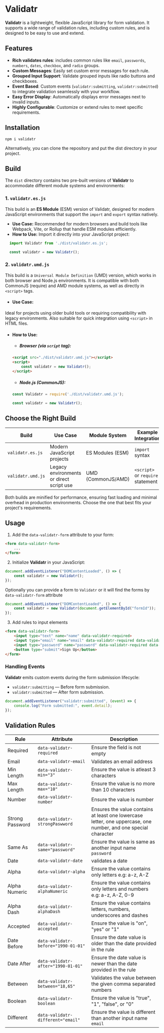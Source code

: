 # Validatr

**Validatr** is a lightweight, flexible JavaScript library for form validation. It supports a wide range of validation rules, including custom rules, and is designed to be easy to use and extend.

## Features

- **Rich validates rules**: includes common rules like `email`, `passwords`, `numbers`, `dates`, `checkbox`, and `radio` groups.
- **Custom Messages**: Easily set custom error messages for each rule.
- **Grouped Input Support**: Validate grouped inputs like radio buttons and checkboxes.
- **Event Based**: Custom events (`validatr:submitting`, `validatr:submitted`) to integrate validation seamlessly with your workflow.
- **Easy Error Display**: Automatically displays error messages next to invalid inputs.
- **Highly Configurable**: Customize or extend rules to meet specific requirements.

## Installation
```
npm i validatr
```
Alternatively, you can clone the repository and put the dist directory in your project.

## Build
The `dist` directory contains two pre-built versions of **Validatr** to accommodate different module systems and environments:

### 1. `validatr.es.js`
This build is an **ES Module** (ESM) version of Validatr, designed for modern JavaScript environments that support the `import` and `export` syntax natively.

- **Use Case:**
  Recommended for modern browsers and build tools like Webpack, Vite, or Rollup that handle ESM modules efficiently.
- **How to Use:**
  Import it directly into your JavaScript project:

```javascript
  import Validatr from './dist/validatr.es.js';

  const validatr = new Validatr();
```

### 2. `validatr.umd.js`
This build is a `Universal Module Definition` (UMD) version, which works in both browser and Node.js environments. It is compatible with both CommonJS (require) and AMD module systems, as well as directly in `<script>` tags.

- #### Use Case:
Ideal for projects using older build tools or requiring compatibility with legacy environments. Also suitable for quick integration using `<script>` in HTML files.

- #### How to Use:
    - ##### Browser (via `script` tag):
    ```html
    <script src="./dist/validatr.umd.js"></script>
    <script>
        const validatr = new Validatr();
    </script>
    ```

    - ##### Node.js (CommonJS):
    ```javascript
    const Validatr = require('./dist/validatr.umd.js');

    const validatr = new Validatr();
    ```
## Choose the Right Build
| Build           	| Use Case                                 	| Module System      	| Example Integration             	|
|-----------------	|------------------------------------------	|--------------------	|---------------------------------	|
| `validatr.es.js`  	| Modern JavaScript projects               	| ES Modules (ESM)   	| `import` syntax                   	|
| `validatr.umd.js` 	| Legacy environments or direct script use 	| UMD (CommonJS/AMD) 	| `<script>`  or  `require` statement 	|

Both builds are minified for performance, ensuring fast loading and minimal overhead in production environments. Choose the one that best fits your project's requirements.

## Usage
1. Add the `data-validatr-form` attribute to your form:

```html
<form data-validatr-form>
    ...
</form>
```
2. Initialize **Validatr** in your JavaScript:

```javascript
document.addEventListener("DOMContentLoaded", () => {
    const validatr = new Validatr();
});
```

Optionally you can provide a form to `Validatr` or it will find the forms by `data-validatr-form` attribute

```javascript
document.addEventListener("DOMContentLoaded", () => {
    const validatr = new Validatr(document.getElementById("formId"));
});
```

3. Add rules to input elements
```html
<form data-validatr-form>
    <input type="text" name="name" data-validatr-required>
    <input type="email" name="email" data-validatr-required data-validatr-email>
    <input type="password" name="password" data-validatr-required data-validatr-min="8">
    <button type="submit">Sign Up</button>
</form>
```

### Handling Events
**Validatr** emits custom events during the form submission lifecycle:
- `validatr:submitting` — Before form submission.
- `validatr:submitted` — After form submission.

```javascript
document.addEventListener("validatr:submitted", (event) => {
    console.log("Form submitted:", event.detail);
});
```

## Validation Rules
| Rule           	| Attribute                                 | Description        	                                                        |
|-----------------	|------------------------------------------	|------------------------------------------------------------------------------ |
| Required  	    | `data-validatr-required`               	| Ensure the field is not empty                                                 |
| Email 	        | `data-validatr-email`                 	| Validates an email address                                                    |
| Min Length 	    | `data-validatr-min="3"` 	                | Ensure the value is atleast 3 characters                                      |
| Max Length 	    | `data-validatr-max="10"` 	                | Ensure the value is no more than 10 characters                                |
| Number     	    | `data-validatr-number` 	                | Ensure the value is number                                                    |
| Strong Password 	| `data-validatr-strongPaswword` 	        | Ensures the value contains at least one lowercase letter, one uppercase, one number, and one special character|
| Same As    	    | `data-validatr-same="password"` 	        | Ensure the value is same as another input name `password`                     |
| Date    	        | `data-validatr-date` 	                    | validates a date                                                              |
| Alpha    	        | `data-validatr-alpha` 	                | Ensure the value contains only letters e.g: a-z, A-Z                          |
| Alpha Numeric    	| `data-validatr-alphaNumeric` 	            | Ensure the value contains only letters and numbers e.g: a-z, A-Z, 0-9         |
| Alpha Dash    	| `data-validatr-alphaDash` 	            | Ensure the value contains letters, numbers, underscores and dashes            |
| Accepted    	    | `data-validatr-accepted` 	                | Ensure the value is "on", "yes" or "1"                                        |
| Date Before 	    | `data-validatr-before="1990-01-01"` 	    | Ensure the date value is older than the date provided in the rule             |
| Date After 	    | `data-validatr-after="1990-01-01"` 	    | Ensure the date value is newer than the date provided in the rule             |
| Between    	    | `data-validatr-between="18,65"` 	        | Validates the value between the given comma separated numbers                 |
| Boolean    	    | `data-validatr-boolean` 	                | Ensure the value is "true", "1", "false", or "0"                              |
| Different    	    | `data-validatr-different="email"` 	    | Ensure the value is different than another input name `email`                 |
